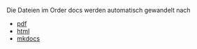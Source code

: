 Die Dateien im Order docs werden automatisch gewandelt nach 

- [pdf](https://github.com/jtuttas/curriculum/tree/main/pdfs)
- [html](https://jtuttas.github.io/curriculum/html/IT-Teilzeit_FIAE_LF1_LS1.md.html)
- [mkdocs](https://jtuttas.github.io/curriculum/site/)
